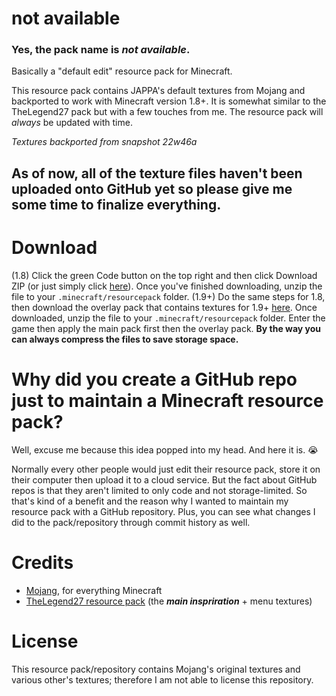 # not available
### Yes, the pack name is *not available*.
Basically a "default edit" resource pack for Minecraft. 

This resource pack contains JAPPA's default textures from Mojang and backported to work with Minecraft version 1.8+. It is somewhat similar to the TheLegend27 pack but with a few touches from me. The resource pack will *always* be updated with time.

*Textures backported from snapshot 22w46a*
## As of now, all of the texture files haven't been uploaded onto GitHub yet so please give me some time to finalize everything.
# Download
(1.8) Click the green Code button on the top right and then click Download ZIP (or just simply click [here](https://github.com/th3n4n/not-available/archive/refs/heads/main.zip)). Once you've finished downloading, unzip the file to your `.minecraft/resourcepack` folder. 
(1.9+) Do the same steps for 1.8, then download the overlay pack that contains textures for 1.9+ [here](https://github.com/th3n4n/not-available/archive/refs/heads/1.9+-overlay.zip). Once downloaded, unzip the file to your `.minecraft/resourcepack` folder. Enter the game then apply the main pack first then the overlay pack.
**By the way you can always compress the files to save storage space.**
# Why did you create a GitHub repo just to maintain a Minecraft resource pack?
Well, excuse me because this idea popped into my head. And here it is. 😭

Normally every other people would just edit their resource pack, store it on their computer then upload it to a cloud service. But the fact about GitHub repos is that they aren't limited to only code and not storage-limited. So that's kind of a benefit and the reason why I wanted to maintain my resource pack with a GitHub repository. Plus, you can see what changes I did to the pack/repository through commit history as well.
# Credits
- [Mojang](https://mojang.com), for everything Minecraft
- [TheLegend27 resource pack](http://www.mediafire.com/file/8l3nm7wcylbbylv/TheLegend27.zip/file) (the **_main inspriration_** + menu textures)
# License
This resource pack/repository contains Mojang's original textures and various other's textures; therefore I am not able to license this repository.


